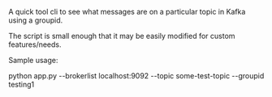 A quick tool cli to see what messages are on a particular topic in Kafka using a groupid.

The script is small enough that it may be easily modified for custom features/needs.

Sample usage:

python app.py --brokerlist localhost:9092 --topic some-test-topic --groupid testing1
